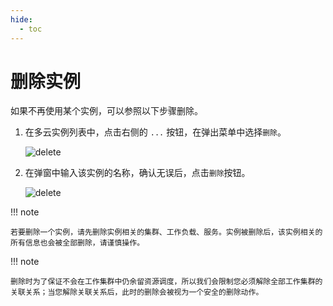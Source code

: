 ```yaml
---
hide:
  - toc
---
```


# 删除实例

如果不再使用某个实例，可以参照以下步骤删除。

1. 在多云实例列表中，点击右侧的 `...` 按钮，在弹出菜单中选择`删除`。

    ![delete](https://docs.daocloud.io/daocloud-docs-images/docs/kairship/images/delete01.png)

2. 在弹窗中输入该实例的名称，确认无误后，点击`删除`按钮。

    ![delete](https://docs.daocloud.io/daocloud-docs-images/docs/kairship/images/delete02.png)

!!! note

    若要删除一个实例，请先删除实例相关的集群、工作负载、服务。实例被删除后，该实例相关的所有信息也会被全部删除，请谨慎操作。

!!! note

    删除时为了保证不会在工作集群中仍余留资源调度，所以我们会限制您必须解除全部工作集群的关联关系；当您解除关联关系后，此时的删除会被视为一个安全的删除动作。
